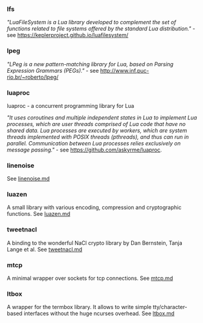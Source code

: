 
### lfs

*"LuaFileSystem is a Lua library developed to complement the set of functions related to file systems offered by the standard Lua distribution."* - see https://keplerproject.github.io/luafilesystem/

### lpeg

*"LPeg is a new pattern-matching library for Lua, based on Parsing Expression Grammars (PEGs)."* - see http://www.inf.puc-rio.br/~roberto/lpeg/

### luaproc

luaproc - a concurrent programming library for Lua

*"It uses coroutines and multiple independent states in Lua to implement Lua processes, which are user threads comprised of Lua code that have no shared data. Lua processes are executed by workers, which are system threads implemented with POSIX threads (pthreads), and thus can run in parallel.
Communication between Lua processes relies exclusively on message passing."*  -  see https://github.com/askyrme/luaproc.

### linenoise

See [linenoise.md](linenoise.md)

### luazen

A small library with various encoding, compression and cryptographic functions. See [luazen.md](luazen.md)

### tweetnacl

A binding to the wonderful NaCl crypto library by Dan Bernstein, Tanja Lange et al. See [tweetnacl.md](tweetnacl.md)

### mtcp

A minimal wrapper over sockets for tcp connections. See [mtcp.md](mtcp.md)


### ltbox

A wrapper for the termbox library.  It allows to write simple tty/character-based interfaces without the huge ncurses overhead. See [ltbox.md](ltbox.md)




